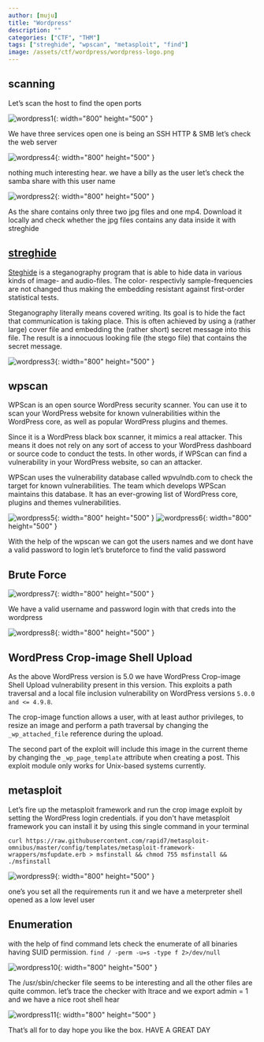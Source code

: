 ```yaml
---
author: [muju]
title: "Wordpress"
description: ""
categories: ["CTF", "THM"]
tags: ["streghide", "wpscan", "metasploit", "find"]
image: /assets/ctf/wordpress/wordpress-logo.png
---
```


## scanning

Let’s scan the host to find the open ports 

![wordpress1](/assets/ctf/wordpress/wordpress_1.png){: width="800" height="500" }

We have three services open one is being an SSH HTTP & SMB  let’s check the web server

![wordpress4](/assets/ctf/wordpress/wordpress_4.png){: width="800" height="500" }

nothing much interesting hear. we have a billy as the user let’s check the samba share with this user name

![wordpress2](/assets/ctf/wordpress/wordpress_2.png){: width="800" height="500" }

As the share contains only three two jpg files and one mp4. Download it locally and check whether the jpg files contains any data inside it with streghide

## [streghide](http://steghide.sourceforge.net/download.php)

[Steghide](http://steghide.sourceforge.net/download.php) is a steganography program that is able to hide data in various kinds of image- and audio-files. The color- respectivly sample-frequencies are not changed thus making the embedding resistant against first-order statistical tests.

Steganography literally means covered writing. Its goal is to hide the fact that communication is taking place. This is often achieved by using a (rather large) cover file and embedding the (rather short) secret message into this file. The result is a innocuous looking file (the stego file) that contains the secret message.

![wordpress3](/assets/ctf/wordpress/wordpress_3.png){: width="800" height="500" }


## wpscan

WPScan is an open source WordPress security scanner. You can use it to scan your WordPress website for known vulnerabilities within the WordPress core, as well as popular WordPress plugins and themes.

Since it is a WordPress black box scanner, it mimics a real attacker. This means it does not rely on any sort of access to your WordPress dashboard or source code to conduct the tests. In other words, if WPScan can find a vulnerability in your WordPress website, so can an attacker.

WPScan uses the vulnerability database called wpvulndb.com to check the target for known vulnerabilities. The team which develops WPScan maintains this database. It has an ever-growing list of WordPress core, plugins and themes vulnerabilities.

![wordpress5](/assets/ctf/wordpress/wordpress_5.png){: width="800" height="500" }
![wordpress6](/assets/ctf/wordpress/wordpress_6.png){: width="800" height="500" }

With the help of the wpscan we can got the users names and we dont have a valid password to login let’s bruteforce to find the valid password

## Brute Force

![wordpress7](/assets/ctf/wordpress/wordpress_7.png){: width="800" height="500" }

We have a valid username and password login with that creds into the wordpress

![wordpress8](/assets/ctf/wordpress/wordpress_8.png){: width="800" height="500" }

## WordPress Crop-image Shell Upload

As the above WordPress version is 5.0 we have WordPress Crop-image Shell Upload vulnerability present in this version. This exploits a path traversal and a local file inclusion vulnerability on WordPress versions `5.0.0 and <= 4.9.8`.

The crop-image function allows a user, with at least author privileges, to resize an image and perform a path traversal by changing the `_wp_attached_file` reference during the upload.

The second part of the exploit will include this image in the current theme by changing the `_wp_page_template` attribute when creating a post. This exploit module only works for Unix-based systems currently.

## metasploit

Let’s fire up the metasploit framework and run the crop image exploit by setting the WordPress login credentials. if you don't have metasploit framework you can install it by using this single command in your terminal

```
curl https://raw.githubusercontent.com/rapid7/metasploit-omnibus/master/config/templates/metasploit-framework-wrappers/msfupdate.erb > msfinstall && chmod 755 msfinstall && ./msfinstall
```

![wordpress9](/assets/ctf/wordpress/wordpress_9.png){: width="800" height="500" }

one’s you set all the requirements run it and we have a meterpreter shell opened as a low level user

## Enumeration

with the help of find command lets check the enumerate of all binaries having SUID permission. `find / -perm -u=s -type f 2>/dev/null`

![wordpress10](/assets/ctf/wordpress/wordpress_10.png){: width="800" height="500" }

The /usr/sbin/checker file seems to be interesting and all the  other files are quite common. let’s trace the checker with ltrace and we export admin = 1 and we have a nice root shell hear

![wordpress11](/assets/ctf/wordpress/wordpress_11.png){: width="800" height="500" }

That’s all for to day hope you like the box. HAVE A GREAT DAY